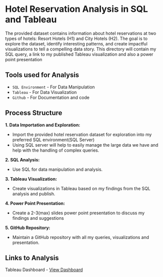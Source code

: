 # Hotel Reservation Analysis in SQL and Tableau

The provided dataset contains information about hotel reservations at two types of hotels: Resort Hotels (H1) and City Hotels (H2).
The goal is to explore the dataset, identify interesting patterns, and create impactful visualizations to tell a compelling data story. This directory will contain my SQL query, a link to my published Tableau visualization and also a power point presentation

## Tools used for Analysis
* `SQL Environment` - For Data Manipulation
* `Tableau` - For Data Visualization
* `Github` - For Documentation and code

## Process Structure
**1. Data Importation and Exploration:**
- Import the provided hotel reservation dataset for exploration into my preferred SQL environment(SQL Server)
- Using SQL server will help to easily manage the large data we have and help with the handling of complex queries.

**2. SQL Analysis:**
- Use SQL for data manipulation and analysis.

**3. Tableau Visualization:**
- Create visualizations in Tableau based on my findings from the SQL analysis and publish. 

**4. Power Point Presentation:**
- Create a 2-3(max) slides power point presentation to discuss my findings and suggestions

**5. GitHub Repository:**
- Maintain a GitHub repository with all my queries, visualizations and presentation.

## Links to Analysis
Tableau Dashboard - [View Dashboard](https://public.tableau.com/views/HotelAnalysis_17032620592640/HotelAnalysis?:language=en-US&publish=yes&:display_count=n&:origin=viz_share_link)
